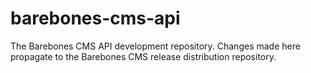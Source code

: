 # barebones-cms-api
The Barebones CMS API development repository.  Changes made here propagate to the Barebones CMS release distribution repository.
